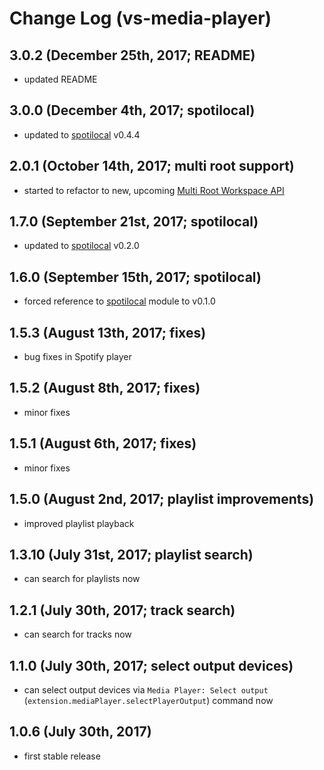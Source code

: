 # Change Log (vs-media-player)

## 3.0.2 (December 25th, 2017; README)

* updated README

## 3.0.0 (December 4th, 2017; spotilocal)

* updated to [spotilocal](https://www.npmjs.com/package/spotilocal) v0.4.4

## 2.0.1 (October 14th, 2017; multi root support)

* started to refactor to new, upcoming [Multi Root Workspace API](https://github.com/Microsoft/vscode/wiki/Extension-Authoring:-Adopting-Multi-Root-Workspace-APIs)

## 1.7.0 (September 21st, 2017; spotilocal)

* updated to [spotilocal](https://www.npmjs.com/package/spotilocal) v0.2.0

## 1.6.0 (September 15th, 2017; spotilocal)

* forced reference to [spotilocal](https://www.npmjs.com/package/spotilocal) module to v0.1.0

## 1.5.3 (August 13th, 2017; fixes)

* bug fixes in Spotify player

## 1.5.2 (August 8th, 2017; fixes)

* minor fixes

## 1.5.1 (August 6th, 2017; fixes)

* minor fixes

## 1.5.0 (August 2nd, 2017; playlist improvements)

* improved playlist playback

## 1.3.10 (July 31st, 2017; playlist search)

* can search for playlists now

## 1.2.1 (July 30th, 2017; track search)

* can search for tracks now

## 1.1.0 (July 30th, 2017; select output devices)

* can select output devices via `Media Player: Select output` (`extension.mediaPlayer.selectPlayerOutput`) command now

## 1.0.6 (July 30th, 2017)

* first stable release
